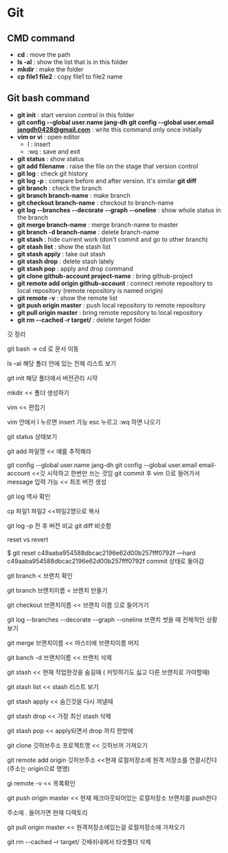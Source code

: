 # Git

## CMD command
+ **cd** : move the path
+ **ls -al** : show the list that is in this folder
+ **mkdir** : make the folder
+ **cp file1 file2** : copy file1 to file2 name

## Git bash command
+ **git init** : start version control in this folder
+ **git config --global user.name jang-dh git config --global user.email jangdh0428@gmail.com** : write this command only once initially
+ **vim or vi** : open editor
	+ I : insert
	+ :wq : save and exit 
+ **git status** : show status
+ **git add filename** : raise the file on the stage that version control
+ **git log** : check git history
+ **git log -p** : compare before and after version. It's similar **git diff**
+ **git branch** : check the branch
+ **git branch branch-name** : make branch
+ **git checkout branch-name** : checkout to branch-name 
+ **git log --branches --decorate --graph --oneline** : show whole status in the branch
+ **git merge branch-name** : merge branch-name to master
+ **git branch -d branch-name** : delete branch-name
+ **git stash** : hide current work (don't commit and go to other branch)
+ **git stash list** : show the stash list
+ **git stash apply** : take out stash
+ **git stash drop** : delete stash lately
+ **git stash pop** : apply and drop command
+ **git clone github-account project-name** : bring github-project
+ **git remote add origin github-account** : connect remote repository to local repository (remote repository is named origin)
+ **git remote -v** : show the remote list
+ **git push origin master** : push local repository to remote repository
+ **git pull origin master** : bring remote repository to local repository
+ **git rm --cached -r target/** : delete target folder



깃 정리

git bash -> cd 로 문서 이동

ls –al 해당 폴더 안에 있는 전체 리스트 보기

git init 해당 폴더에서 버전관리 시작 

mkdir << 폴더 생성하기

vim << 편집기

vim 안에서 I 누르면 insert 가능 esc 누르고 :wq 하면 나오기

git status 상태보기

git add 파일명 << 얘를 추적해라

git config --global user.name jang-dh
git config --global user.email email-account <<깃 시작하고 한번만 쓰는 것임 
git commit 후 vim 으로 들어가서 message 입력 가능 << 최초 버전 생성

git log 역사 확인

cp 파일1 파일2   <<파일2명으로 복사

git log –p 전 후 버전 비교
git diff 비슷함

reset vs revert

$ git reset c49aaba954588dbcac2196e62d00b257fff0792f —hard 
c49aaba954588dbcac2196e62d00b257fff0792f  commit 상태로 돌아감

git branch < 브랜치 확인

git branch 브랜치이름  < 브랜치 만들기

git checkout 브랜치이름 << 브랜치 이름 으로 들어가기

git log --branches --decorate --graph --oneline 브랜치 썻을 때 전체적인 상황 보기 

git merge 브랜치이름  << 마스터에 브랜치이름 머지

git banch -d 브랜치이름 << 브랜치 삭제

git stash << 현재 작업한것을 숨길때 ( 커밋하기도 싫고 다른 브랜치로 가야할때)

git stash list << stash 리스트 보기

git stash apply << 숨긴것을 다시 꺼낼때

git stash drop << 가장 최신 stash 삭제

git stash pop << apply되면서 drop 까지 한방에

git clone 깃허브주소 프로젝트명 << 깃허브꺼 가져오기

git remote add origin 깃허브주소 <<현재 로컬저장소에 원격 저장소를 연결시킨다 (주소는 origin으로 명명)

gi remote -v << 목록확인

git push origin master << 현재 체크아웃되어있는 로컬저장소 브랜치를 push한다

주소에 . 들어가면 현재 디렉토리

git pull origin master << 원격저장소에있는걸 로컬저장소에 가져오기

git rm --cached –r target/  깃배쉬내에서 타겟폴더 삭제

